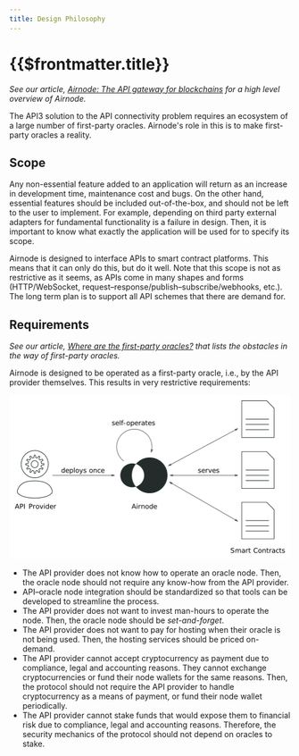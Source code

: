 ```yaml
---
title: Design Philosophy
---
```


# {{$frontmatter.title}}

<VersionWarning/>
<TocHeader /> <TOC class="table-of-contents" :include-level="[2,3]" />

_See our article, [Airnode: The API gateway for blockchains](https://medium.com/api3/airnode-the-api-gateway-for-blockchains-8b07ff136840) for a high level overview of Airnode._

The API3 solution to the API connectivity problem requires an ecosystem of a large number of first-party oracles. Airnode's role in this is to make first-party oracles a reality.

## Scope

Any non-essential feature added to an application will return as an increase in development time, maintenance cost and bugs. On the other hand, essential features should be included out-of-the-box, and should not be left to the user to implement. For example, depending on third party external adapters for fundamental functionality is a failure in design. Then, it is important to know what exactly the application will be used for to specify its scope.

Airnode is designed to interface APIs to smart contract platforms. This means that it can only do this, but do it well. Note that this scope is not as restrictive as it seems, as APIs come in many shapes and forms (HTTP/WebSocket, request–response/publish–subscribe/webhooks, etc.). The long term plan is to support all API schemes that there are demand for.

## Requirements

_See our article, [Where are the first-party oracles?](https://medium.com/api3/where-are-the-first-party-oracles-5078cebaf17) that lists the obstacles in the way of first-party oracles._

Airnode is designed to be operated as a first-party oracle, i.e., by the API provider themselves. This results in very restrictive requirements:

<p align="center">
  <img src="../../assets/images/airnode.png" />
</p>

- The API provider does not know how to operate an oracle node. Then, the oracle node should not require any know-how from the API provider.
- API–oracle node integration should be standardized so that tools can be developed to streamline the process.
- The API provider does not want to invest man-hours to operate the node. Then, the oracle node should be _set-and-forget_.
- The API provider does not want to pay for hosting when their oracle is not being used. Then, the hosting services should be priced on-demand.
- The API provider cannot accept cryptocurrency as payment due to compliance, legal and accounting reasons. They cannot exchange cryptocurrencies or fund their node wallets for the same reasons. Then, the protocol should not require the API provider to handle cryptocurrency as a means of payment, or fund their node wallet periodically.
- The API provider cannot stake funds that would expose them to financial risk due to compliance, legal and accounting reasons. Therefore, the security mechanics of the protocol should not depend on oracles to stake.
